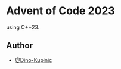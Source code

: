 # Advent of Code 2023

using C++23.




## Author

- [@Dino-Kupinic](https://www.github.com/Dino-Kupinic)

